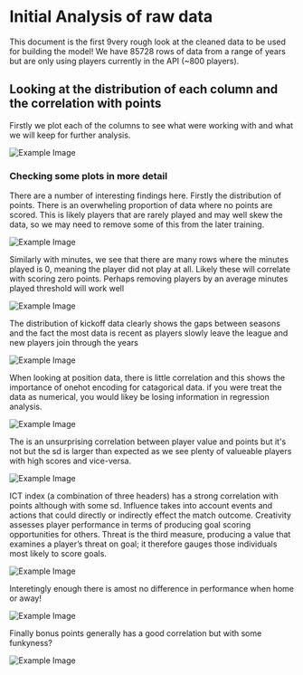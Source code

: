 # Initial Analysis of raw data

This document is the first 9very rough look at the cleaned data to be used for building the model! We have 85728 rows of data from a range of years but are only using players currently in the API (~800 players).

## Looking at the distribution of each column and the correlation with points

Firstly we plot each of the columns to see what were working with and what we will keep for further analysis.


![Example Image](../resources/raw_data_all_plots.png)

### Checking some plots in more detail

There are a number of interesting findings here. Firstly the distribution of points. There is an overwheling proportion of data where no points are scored. This is likely players that are rarely played and may well skew the data, so we may need to remove some of this from the later training.

![Example Image](../resources/distribution_of_points.png)

Similarly with minutes, we see that there are many rows where the minutes played is 0, meaning the player did not play at all. Likely these will correlate with scoring zero points. Perhaps removing players by an average minutes played threshold will work well

![Example Image](../resources/minutes_dist.png)

The distribution of kickoff data clearly shows the gaps between seasons and the fact the most data is recent as players slowly leave the league and new players join through the years

![Example Image](../resources/kickoff_dist.png)

When looking at position data, there is little correlation and this shows the importance of onehot encoding for catagorical data. if you were treat the data as numerical, you would likey be losing information in regression analysis.

![Example Image](../resources/position_vs_points.png)

The is an unsurprising correlation between player value and points but it's not but the sd is larger than expected as we see plenty of valueable players with high scores and vice-versa.

![Example Image](../resources/value_vs_points.png)

ICT index (a combination of three headers) has a strong correlation with points although with some sd. Influence takes into account events and actions that could directly or indirectly effect the match outcome. Creativity assesses player performance in terms of producing goal scoring opportunities for others. Threat is the third measure, producing a value that examines a player’s threat on goal; it therefore gauges those individuals most likely to score goals.

![Example Image](../resources/ict_vs_points.png)

Interetingly enough there is amost no difference in performance when home or away!

![Example Image](../resources/home_vs_points.png)

Finally bonus points generally has a good correlation but with some funkyness?

![Example Image](../resources/bps_vs_points.png)


